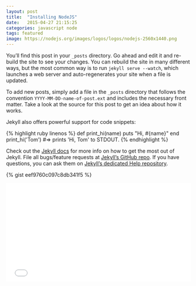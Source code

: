 ```yaml
---
layout: post
title:  "Installing NodeJS"
date:   2015-04-27 21:15:25
categories: javascript node
tags: featured
image: https://nodejs.org/images/logos/logos/nodejs-2560x1440.png
---
```

You’ll find this post in your `_posts` directory. Go ahead and edit it and re-build the site to see your changes. You can rebuild the site in many different ways, but the most common way is to run `jekyll serve --watch`, which launches a web server and auto-regenerates your site when a file is updated.

To add new posts, simply add a file in the `_posts` directory that follows the convention `YYYY-MM-DD-name-of-post.ext` and includes the necessary front matter. Take a look at the source for this post to get an idea about how it works.

Jekyll also offers powerful support for code snippets:

{% highlight ruby linenos %}
def print_hi(name)
  puts "Hi, #{name}"
end
print_hi('Tom')
#=> prints 'Hi, Tom' to STDOUT.
{% endhighlight %}

Check out the [Jekyll docs][jekyll] for more info on how to get the most out of Jekyll. File all bugs/feature requests at [Jekyll’s GitHub repo][jekyll-gh]. If you have questions, you can ask them on [Jekyll’s dedicated Help repository][jekyll-help].


{% gist eef9760c097c8db341f5 %}

<!-- REQUIRING EXPRESS CODEPEN -->
<iframe height='268' scrolling='no' src='//codepen.io/Kajdav/embed/VLYxJj/?height=268&theme-id=14563' frameborder='no' allowtransparency='true' allowfullscreen='true' style='width: 100%;'>See the Pen <a href='http://codepen.io/Kajdav/pen/VLYxJj/'>VLYxJj</a> by Jacob Turner (<a href='http://codepen.io/Kajdav'>@Kajdav</a>) on <a href='http://codepen.io'>CodePen</a>.
</iframe>

[jekyll]:      http://jekyllrb.com
[jekyll-gh]:   https://github.com/jekyll/jekyll
[jekyll-help]: https://github.com/jekyll/jekyll-help

